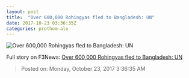 ```yaml
---
layout: post
title:  "Over 600,000 Rohingyas fled to Bangladesh: UN"
date: 2017-10-23 03:36:35Z
categories: prothom-alo
---
```


![Over 600,000 Rohingyas fled to Bangladesh: UN](http://en.prothom-alo.com/contents/cache/images/1200x630x1/uploads/media/2017/10/10/6af8fc1d90180c5bcb21bd070e4668f6-Syful-Islam.jpg?jadewits_media_id=151683)




Full story on F3News: [Over 600,000 Rohingyas fled to Bangladesh: UN](http://www.f3nws.com/n/F3YWpD)

> Posted on: Monday, October 23, 2017 3:36:35 AM
